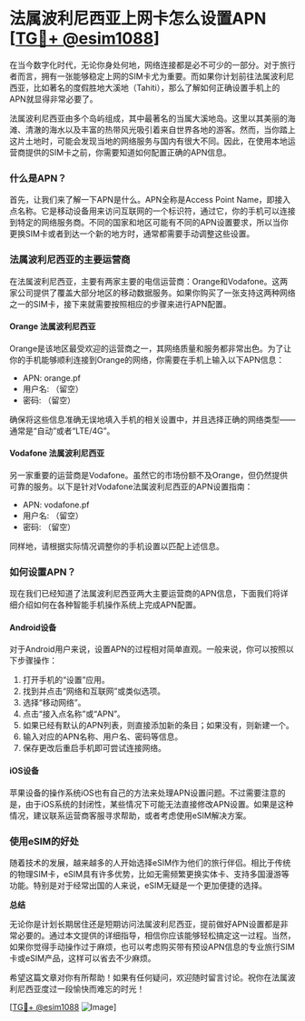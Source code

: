 # 法属波利尼西亚上网卡怎么设置APN [[TG💪+ @esim1088](https://t.me/s/esim1088)]

在当今数字化时代，无论你身处何地，网络连接都是必不可少的一部分。对于旅行者而言，拥有一张能够稳定上网的SIM卡尤为重要。而如果你计划前往法属波利尼西亚，比如著名的度假胜地大溪地（Tahiti），那么了解如何正确设置手机上的APN就显得非常必要了。

法属波利尼西亚由多个岛屿组成，其中最著名的当属大溪地岛。这里以其美丽的海滩、清澈的海水以及丰富的热带风光吸引着来自世界各地的游客。然而，当你踏上这片土地时，可能会发现当地的网络服务与国内有很大不同。因此，在使用本地运营商提供的SIM卡之前，你需要知道如何配置正确的APN信息。

### 什么是APN？

首先，让我们来了解一下APN是什么。APN全称是Access Point Name，即接入点名称。它是移动设备用来访问互联网的一个标识符，通过它，你的手机可以连接到特定的网络服务商。不同的国家和地区可能有不同的APN设置要求，所以当你更换SIM卡或者到达一个新的地方时，通常都需要手动调整这些设置。

### 法属波利尼西亚的主要运营商

在法属波利尼西亚，主要有两家主要的电信运营商：Orange和Vodafone。这两家公司提供了覆盖大部分地区的移动数据服务。如果你购买了一张支持这两种网络之一的SIM卡，接下来就需要按照相应的步骤来进行APN配置。

#### Orange 法属波利尼西亚

Orange是该地区最受欢迎的运营商之一，其网络质量和服务都非常出色。为了让你的手机能够顺利连接到Orange的网络，你需要在手机上输入以下APN信息：

- APN: orange.pf
- 用户名: （留空）
- 密码: （留空）

确保将这些信息准确无误地填入手机的相关设置中，并且选择正确的网络类型——通常是“自动”或者“LTE/4G”。

#### Vodafone 法属波利尼西亚

另一家重要的运营商是Vodafone。虽然它的市场份额不及Orange，但仍然提供可靠的服务。以下是针对Vodafone法属波利尼西亚的APN设置指南：

- APN: vodafone.pf
- 用户名: （留空）
- 密码: （留空）

同样地，请根据实际情况调整你的手机设置以匹配上述信息。

### 如何设置APN？

现在我们已经知道了法属波利尼西亚两大主要运营商的APN信息，下面我们将详细介绍如何在各种智能手机操作系统上完成APN配置。

#### Android设备

对于Android用户来说，设置APN的过程相对简单直观。一般来说，你可以按照以下步骤操作：

1. 打开手机的“设置”应用。
2. 找到并点击“网络和互联网”或类似选项。
3. 选择“移动网络”。
4. 点击“接入点名称”或“APN”。
5. 如果已经有默认的APN列表，则直接添加新的条目；如果没有，则新建一个。
6. 输入对应的APN名称、用户名、密码等信息。
7. 保存更改后重启手机即可尝试连接网络。

#### iOS设备

苹果设备的操作系统iOS也有自己的方法来处理APN设置问题。不过需要注意的是，由于iOS系统的封闭性，某些情况下可能无法直接修改APN设置。如果是这种情况，建议联系运营商客服寻求帮助，或者考虑使用eSIM解决方案。

### 使用eSIM的好处

随着技术的发展，越来越多的人开始选择eSIM作为他们的旅行伴侣。相比于传统的物理SIM卡，eSIM具有许多优势，比如无需频繁更换实体卡、支持多国漫游等功能。特别是对于经常出国的人来说，eSIM无疑是一个更加便捷的选择。

**总结**

无论你是计划长期居住还是短期访问法属波利尼西亚，提前做好APN设置都是非常必要的。通过本文提供的详细指导，相信你应该能够轻松搞定这一过程。当然，如果你觉得手动操作过于麻烦，也可以考虑购买带有预设APN信息的专业旅行SIM卡或eSIM产品，这样可以省去不少麻烦。

希望这篇文章对你有所帮助！如果有任何疑问，欢迎随时留言讨论。祝你在法属波利尼西亚度过一段愉快而难忘的时光！

[[TG💪+ @esim1088](https://t.me/s/esim1088) ![Image](https://i.postimg.cc/4NQfJmqS/Snipaste-2025-05-13-00-14-12.png)]